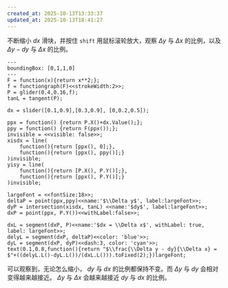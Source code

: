 ```yaml
---
created_at: 2025-10-13T13:33:37
updated_at: 2025-10-13T18:41:27
---
```


不断缩小 $dx$ 滑块，并按住 `shift` 用鼠标滚轮放大，观察 $\Delta y$ 与 $\Delta x$ 的比例，以及 $\Delta y - dy$ 与 $\Delta x$ 的比例。

```jessiecode
---
boundingBox: [0,1,1,0]
---
F = function(x){return x**2;};
f = functiongraph(F)<<strokeWidth:2>>;
P = glider(0.4,0.16,f);
tanL = tangent(P);

dx = slider([0.1,0.9],[0.3,0.9], [0,0.2,0.5]);

ppx = function() {return P.X()+dx.Value();};
ppy = function() {return F(ppx());};
invisible = <<visible: false>>;
xisdx = line(
	function(){return [ppx(), 0];}, 
	function(){return [ppx(), ppy()];}
)invisible;
yisy = line(
	function(){return [P.X(), P.Y()];},
	function(){return [ppx(), P.Y()];}
)invisible;

largeFont = <<fontSize:18>>;
deltaP = point(ppx,ppy)<<name:'$\\Delta y$', label:largeFont>>;
dyP = intersection(xisdx, tanL) <<name:'$dy$', label:largeFont>>;
dxP = point(ppx, P.Y())<<withLabel:false>>;

dxL = segment(dxP, P)<<name:'$dx = \\Delta x$', withLabel: true, label: largeFont>>;
delyL = segment(dxP, deltaP)<<color: 'blue'>>;
dyL = segment(dxP, dyP)<<dash:3, color: 'cyan'>>;
text(0.1,0.8,function(){return "$\\frac{\\Delta y - dy}{\\Delta x} = $"+((delyL.L()-dyL.L())/(dxL.L())).toFixed(2);})largeFont;
```


可以观察到，无论怎么缩小，  $dy$ 与 $dx$ 的比例都保持不变。而 $\Delta y$ 与 $dy$ 会相对变得越来越接近。 $\Delta y$ 与 $\Delta x$ 会越来越接近 $dy$ 与 $dx$ 的比例。